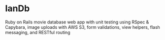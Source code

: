 # IanDb

Ruby on Rails movie database web app with unit testing using RSpec & Capybara, image uploads with AWS S3, form validations, view helpers, flash messaging, and RESTful routing
